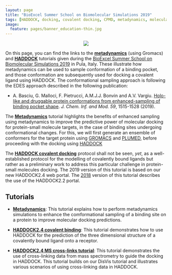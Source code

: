 ```yaml
---
layout: page
title: "BioExcel Summer School on Biomolecular Simulations 2019"
tags: [HADDOCK, docking, covalent docking, CPMD, metadynamics, molecular simulations, tutorials, BioExcel, summer school]
image:
  feature: pages/banner_education-thin.jpg
---
```

<figure align="center">
<a href="http://www.bioexcel.eu"><img src="/images/Bioexcel_logo.png"></a>
</figure>

On this page, you can find the links to the [**metadynamics**](/education/biomolecular-simulations-2019/Metadynamics_tutorial) (using Gromacs) and [**HADDOCK**](/education/biomolecular-simulations-2019/HADDOCK_tutorial) tutorials given during the [BioExcel Summer School on Biomolecular Simulations 2019](https://bioexcel.eu/events/bioexcel-summer-school-on-biomolecular-simulations-2019/) in Pula, Italy. These illustrate how metadynamics can be used to sample conformation of a binding pocket, and those conformation are subsequently used for docking a covalent ligand using HADDOCK. The conformational sampling approach is following the EDES approach described in the following publication:

* A. Basciu,  G. Malloci,  F. Pietrucci,  A.M.J.J. Bonvin and A.V. Vargiu.
[Holo-like and druggable protein conformations from enhanced-sampling of binding pocket shape](http://dx.doi.org/10.1021/acs.jcim.8b00730). _J. Chem. Inf. and Mod._ *59*, 1515-1528 (2019).

The [**Metadynamics**](/education/biomolecular-simulations-2019/Metadynamics_tutorial) tutorial highlights the benefits of enhanced sampling using metadynamics to improve the predictive power of molecular docking for protein-small molecule targets, in the case of binding sites undergoing conformational changes. For this, we will first generate an ensemble of conformers for the target protein using [GROMACS](http://www.gromacs.org/) and [PLUMED](http://www.plumed.org/), before proceeding with the docking using [HADDOCK](http://www.bonvinlab.org/software/haddock2.2/)

The [**HADDOCK covalent docking**](/education/biomolecular-simulations-2019/HADDOCK_tutorial) protocol shall not be seen, *yet*, as a well-established protocol for the modelling of covalently bound ligands but rather as a preliminary work to address this particular challenge in protein-small molecules docking. The 2019 version of this tutorial is based on our new HADDOCK2.4 web portal. The [2018](/education/biomolecular-simulations-2018) version of this tutorial describes the use of the HADDOCK2.2 portal.


## Tutorials

* [**Metadynamics**](/education/biomolecular-simulations-2019/Metadynamics_tutorial):
  This tutorial explains how to perform metadynamics simulations to enhance the comformational sampling of a binding site on a protein to improve molecular docking predictions.

* [**HADDOCK2.4 covalent binding**](/education/biomolecular-simulations-2019/HADDOCK_tutorial):
  This tutorial demonstrates how to use HADDOCK for the prediction of the three dimensional structure of a covalently bound ligand onto a receptor.

* [**HADDOCK2.4 MS cross-links tutorial**](/education/biomolecular-simulations-2019/HADDOCK24-Xlinks):
  This tutorial demonstrates the use of cross-linking data from mass spectrometry to guide the docking in HADDOCK. This tutorial builds on our DisVis tutorial and illustrates various scenarios of using cross-linking data in HADDOCK.

